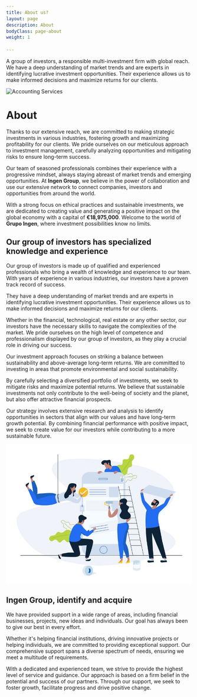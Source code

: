 ```yaml
---
title: About us?
layout: page
description: About
bodyClass: page-about
weight: 1

---
```


A group of investors, a responsible multi-investment firm with global reach. We have a deep understanding of market trends and are experts in identifying lucrative investment opportunities. Their experience allows us to make informed decisions and maximize returns for our clients.

![Accounting Services](/images/Mask.svg )

# About

Thanks to our extensive reach, we are committed to making strategic investments in various industries, fostering growth and maximizing profitability for our clients. We pride ourselves on our meticulous approach to investment management, carefully analyzing opportunities and mitigating risks to ensure long-term success.

Our team of seasoned professionals combines their experience with a progressive mindset, always staying abreast of market trends and emerging opportunities. At **Ingen Group**, we believe in the power of collaboration and use our extensive network to connect companies, investors and opportunities from around the world.

With a strong focus on ethical practices and sustainable investments, we are dedicated to creating value and generating a positive impact on the global economy with a capital of  **€18,975,000**. Welcome to the world of **Grupo Ingen**, where investment possibilities know no limits.

## Our group of investors has specialized knowledge and experience

Our group of investors is made up of qualified and experienced professionals who bring a wealth of knowledge and experience to our team. With years of experience in various industries, our investors have a proven track record of success.

They have a deep understanding of market trends and are experts in identifying lucrative investment opportunities. Their experience allows us to make informed decisions and maximize returns for our clients.

Whether in the financial, technological, real estate or any other sector, our investors have the necessary skills to navigate the complexities of the market. We pride ourselves on the high level of competence and professionalism displayed by our group of investors, as they play a crucial role in driving our success.

Our investment approach focuses on striking a balance between sustainability and above-average long-term returns. We are committed to investing in areas that promote environmental and social sustainability.

By carefully selecting a diversified portfolio of investments, we seek to mitigate risks and maximize potential returns. We believe that sustainable investments not only contribute to the well-being of society and the planet, but also offer attractive financial prospects.

Our strategy involves extensive research and analysis to identify opportunities in sectors that align with our values ​​and have long-term growth potential. By combining financial performance with positive impact, we seek to create value for our investors while contributing to a more sustainable future.

![Accounting Services](/images/e4b.jpg)

## Ingen Group, identify and acquire

We have provided support in a wide range of areas, including financial businesses, projects, new ideas and individuals. Our goal has always been to give our best in every effort.

Whether it's helping financial institutions, driving innovative projects or helping individuals, we are committed to providing exceptional support. Our comprehensive support spans a diverse spectrum of needs, ensuring we meet a multitude of requirements.

With a dedicated and experienced team, we strive to provide the highest level of service and guidance. Our approach is based on a firm belief in the potential and success of our partners. Through our support, we seek to foster growth, facilitate progress and drive positive change.

